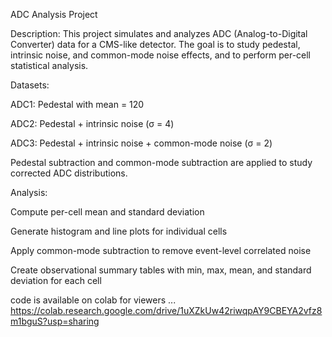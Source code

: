 ADC Analysis Project

Description:
This project simulates and analyzes ADC (Analog-to-Digital Converter) data for a CMS-like detector.
The goal is to study pedestal, intrinsic noise, and common-mode noise effects, and to perform per-cell statistical analysis.

Datasets:

ADC1: Pedestal with mean = 120

ADC2: Pedestal + intrinsic noise (σ = 4)

ADC3: Pedestal + intrinsic noise + common-mode noise (σ = 2)

Pedestal subtraction and common-mode subtraction are applied to study corrected ADC distributions.

Analysis:

Compute per-cell mean and standard deviation

Generate histogram and line plots for individual cells

Apply common-mode subtraction to remove event-level correlated noise

Create observational summary tables with min, max, mean, and standard deviation for each cell


code is available on colab for viewers ...
https://colab.research.google.com/drive/1uXZkUw42riwqpAY9CBEYA2vfz8m1bguS?usp=sharing
